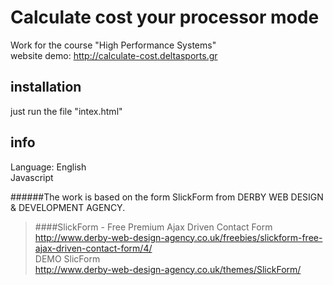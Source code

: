Calculate cost your processor mode
==================================

Work for the course "High Performance Systems"<br/>
website demo: http://calculate-cost.deltasports.gr

installation
------------
just run the file "intex.html"

info
----
Language: English<br/>
Javascript<br/>


######The work is based on the form SlickForm from DERBY WEB DESIGN & DEVELOPMENT AGENCY.
>####SlickForm - Free Premium Ajax Driven Contact Form <br/>
http://www.derby-web-design-agency.co.uk/freebies/slickform-free-ajax-driven-contact-form/4/ <br/>
DEMO SlicForm <br/>
http://www.derby-web-design-agency.co.uk/themes/SlickForm/

